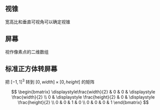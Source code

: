 ## 视锥

宽高比和垂直可视角可以确定视锥


## 屏幕

视作像素点的二维数组


## 标准正方体转屏幕

把 $[-1,1]^{3}$ 转到 $[0,width] \times [0,height]$ 的矩阵

$$
\begin{bmatrix}
\displaystyle\frac{width}{2} & 0 & 0 & \displaystyle \frac{width}{2} \\
0 & \displaystyle \frac{height}{2} & 0 & \displaystyle \frac{height}{2} \\
0 & 0 & 1 & 0 \\
0 & 0 & 0 & 1
\end{bmatrix}
$$

